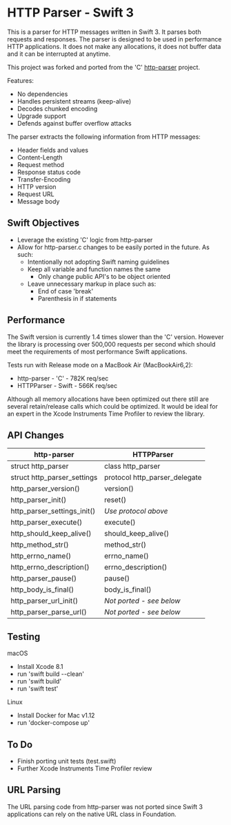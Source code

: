HTTP Parser - Swift 3
===========

This is a parser for HTTP messages written in Swift 3. It parses both requests and
responses. The parser is designed to be used in performance HTTP
applications. It does not make any allocations, it does not
buffer data and it can be interrupted at anytime.

This project was forked and ported from the 'C' [http-parser](https://github.com/nodejs/http-parser) project.

Features:

  * No dependencies
  * Handles persistent streams (keep-alive)
  * Decodes chunked encoding
  * Upgrade support
  * Defends against buffer overflow attacks

The parser extracts the following information from HTTP messages:

  * Header fields and values
  * Content-Length
  * Request method
  * Response status code
  * Transfer-Encoding
  * HTTP version
  * Request URL
  * Message body


Swift Objectives
-----

  * Leverage the existing 'C' logic from http-parser
  * Allow for http-parser.c changes to be easily ported in the future.  As such:
    * Intentionally not adopting Swift naming guidelines
    * Keep all variable and function names the same
      * Only change public API's to be object oriented
    * Leave unnecessary markup in place such as:
      * End of case 'break'
      * Parenthesis in if statements


Performance
-----

The Swift version is currently 1.4 times slower than the 'C' version.  However
the library is processing over 500,000 requests per second which should meet the requirements of most performance Swift applications.

Tests run with Release mode on a MacBook Air (MacBookAir6,2):
* http-parser - 'C' - 782K req/sec
* HTTPParser - Swift - 566K req/sec

Although all memory allocations have been optimized out there still are several retain/release calls which could be optimized.  It would be ideal for an expert in the Xcode Instruments Time Profiler to review the library.


API Changes
-----

| http-parser                 | HTTPParser      |
|-----------------------------|---------------|
| struct http_parser          | class http_parser |
| struct http_parser_settings | protocol http_parser_delegate |
| http_parser_version()       | version() |
| http_parser_init()          | reset() |
| http_parser_settings_init() | _Use protocol above_ |
| http_parser_execute()       | execute() |
| http_should_keep_alive()    | should_keep_alive() |
| http_method_str()           | method_str() |
| http_errno_name()           | errno_name() |
| http_errno_description()    | errno_description() |
| http_parser_pause()         | pause() |
| http_body_is_final()        | body_is_final() |
| http_parser_url_init()      | _Not ported - see below_ |
| http_parser_parse_url()     | _Not ported - see below_ |


Testing
-----
macOS
* Install Xcode 8.1
* run 'swift build --clean'
* run 'swift build'
* run 'swift test'

Linux
* Install Docker for Mac v1.12
* run 'docker-compose up'


To Do
-----
* Finish porting unit tests (test.swift)
* Further Xcode Instruments Time Profiler review


URL Parsing
-----
The URL parsing code from http-parser was not ported since Swift 3 applications can rely on the native URL class in Foundation.
